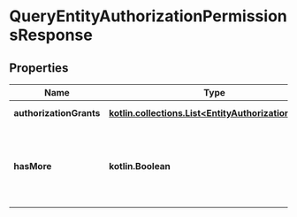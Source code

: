 
# QueryEntityAuthorizationPermissionsResponse

## Properties
| Name | Type | Description | Notes |
| ------------ | ------------- | ------------- | ------------- |
| **authorizationGrants** | [**kotlin.collections.List&lt;EntityAuthorizationGrant&gt;**](EntityAuthorizationGrant.md) | Lista uprawnień. |  |
| **hasMore** | **kotlin.Boolean** | Flaga informująca o dostępności kolejnej strony wyników. |  |



